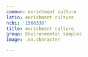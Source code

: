 ```yaml
---
common: enrichment culture
latin: enrichment culture
ncbi: '1566338'
title: enrichment culture
group: Environmental samples
image: .na.character

---
```

